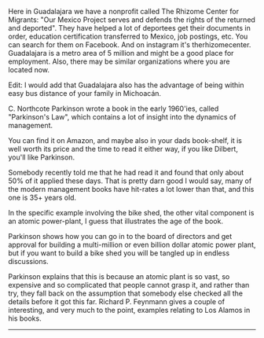Here in Guadalajara we have a nonprofit called The Rhizome Center for Migrants: "Our Mexico Project serves and defends the rights of the returned and deported". They have helped a lot of deportees get their documents in order, education certification transferred to Mexico, job postings, etc. You can search for them on Facebook. And on instagram it's therhizomecenter. Guadalajara is a metro area of 5 million and might be a good place for employment. Also, there may be similar organizations where you are located now.

Edit: I would add that Guadalajara also has the advantage of being within easy bus distance of your family in Michoacán.


 C. Northcote Parkinson wrote a book in the early
1960'ies, called "Parkinson's Law", which contains a lot of insight
into the dynamics of management.

You can find it on Amazon, and maybe also in your dads book-shelf,
it is well worth its price and the time to read it either way,
if you like Dilbert, you'll like Parkinson.

Somebody recently told me that he had read it and found that only
about 50% of it applied these days.  That is pretty darn good I
would say, many of the modern management books have hit-rates a
lot lower than that, and this one is 35+ years old.

In the specific example involving the bike shed, the other vital
component is an atomic power-plant, I guess that illustrates the
age of the book.

Parkinson shows how you can go in to the board of directors and
get approval for building a multi-million or even billion dollar
atomic power plant, but if you want to build a bike shed you will
be tangled up in endless discussions.

Parkinson explains that this is because an atomic plant is so vast,
so expensive and so complicated that people cannot grasp it, and
rather than try, they fall back on the assumption that somebody
else checked all the details before it got this far.   Richard P.
Feynmann gives a couple of interesting, and very much to the point,
examples relating to Los Alamos in his books.

***